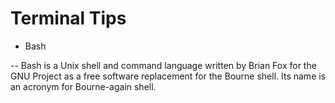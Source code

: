 # Terminal Tips

* Bash

-- Bash is a Unix shell and command language written by Brian Fox for the GNU Project as a free software replacement for the Bourne shell. Its name is an acronym for Bourne-again shell.

